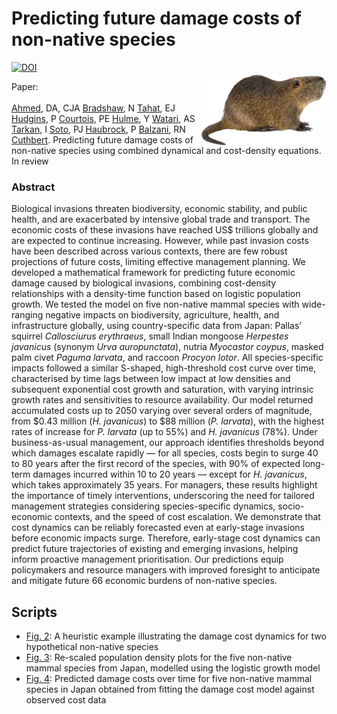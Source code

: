 # Predicting future damage costs of non-native species
<a href="https://doi.org/10.5281/zenodo.15255502"><img src="https://zenodo.org/badge/DOI/10.5281/zenodo.15255502.svg" alt="DOI"></a>
<img align="right" src="www/nutria.png" width="200" style="margin-top: 20px">

Paper: <br>
<br>
<a href="https://www.gust.edu.kw/faculty-staff/Ahmed.D">Ahmed</a>, DA, CJA <a href="https://www.flinders.edu.au/people/corey.bradshaw">Bradshaw</a>, N <a href="https://www.linkedin.com/in/noor-tahat/?originalSubdomain=kw">Tahat</a>, EJ <a href="https://ejhudgins.com/">Hudgins</a>, P <a href="https://www.cee-m.fr/member/courtois-pierre/">Courtois</a>, PE <a href="https://researchers.lincoln.ac.nz/philip.hulme">Hulme</a>, Y <a href="https://researchmap.jp/_yw/?lang=en">Watari</a>, AS <a href="https://www.uni.lodz.pl/en/employee/ali-serhan-tarkan">Tarkan</a>, I <a href="https://scholar.google.com/citations?user=y3nT7tkAAAAJ&hl=es">Soto</a>, PJ <a href="https://philliphaubrock.wixsite.com/invasivespecies">Haubrock</a>, P <a href="https://scholar.google.com/citations?user=MVRebGEAAAAJ&hl=en">Balzani</a>, RN <a href="https://pure.qub.ac.uk/en/persons/ross-cuthbert-2">Cuthbert</a>. Predicting future damage costs of non-native species using combined dynamical and cost-density equations. In review

### Abstract
Biological invasions threaten biodiversity, economic stability, and public health, and are exacerbated by intensive global trade and transport. The economic costs of these invasions have reached US$ trillions globally and are expected to continue increasing. However, while past invasion costs have been described across various contexts, there are few robust projections of future costs, limiting effective management planning. We developed a mathematical framework for predicting future economic damage caused by biological invasions, combining cost-density relationships with a density-time function based on logistic population growth. We tested the model on five non-native mammal species with wide-ranging negative impacts on biodiversity, agriculture, health, and infrastructure globally, using country-specific data from Japan: Pallas’ squirrel <em>Callosciurus erythraeus</em>, small Indian mongoose <em>Herpestes javanicus</em> (synonym <em>Urva auropunctata</em>), nutria <em>Myocastor coypus</em>, masked palm civet <em>Paguma larvata</em>, and raccoon <em>Procyon lotor</em>. All species-specific impacts followed a similar S-shaped, high-threshold cost curve over time, characterised by time lags between low impact at low densities and subsequent exponential cost growth and saturation, with varying intrinsic growth rates and sensitivities to resource availability. Our model returned accumulated costs up to 2050 varying over several orders of magnitude, from $0.43 million (<em>H. javanicus</em>) to $88 million (<em>P. larvata</em>), with the highest rates of increase for <em>P. larvata</em> (up to 55%) and <em>H. javanicus</em> (78%). Under business-as-usual management, our approach identifies thresholds beyond which damages escalate rapidly — for all species, costs begin to surge 40 to 80 years after the first record of the species, with 90% of expected long-term damages incurred within 10 to 20 years — except for <em>H. javanicus</em>, which takes approximately 35 years. For managers, these results highlight the importance of timely interventions, underscoring the need for tailored management strategies considering species-specific dynamics, socio-economic contexts, and the speed of cost escalation. We demonstrate that cost dynamics can be reliably forecasted even at early-stage invasions before economic impacts surge. Therefore, early-stage cost dynamics can predict future trajectories of existing and emerging invasions, helping inform proactive management prioritisation. Our predictions equip policymakers and resource managers with improved foresight to anticipate and mitigate future 66 economic burdens of non-native species.

## Scripts
- <a href="https://github.com/daa119/Predicting-future-damage-costs/tree/main/Figure%202%20Heuristic%20example">Fig. 2</a>: A heuristic example illustrating the damage cost dynamics for two hypothetical non-native species
- <a href="https://github.com/daa119/Predicting-future-damage-costs/tree/main/Figure%203%20Re-scaled%20population%20density%20plots">Fig. 3</a>: Re-scaled population density plots for the five non-native mammal species from Japan, modelled using the logistic growth model
- <a href="">Fig. 4</a>: Predicted damage costs over time for five non-native mammal species in Japan obtained from fitting the damage cost model against observed cost data
